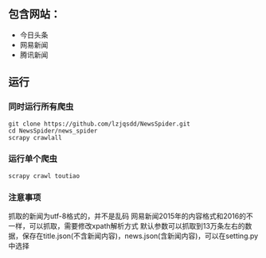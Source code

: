 ## 包含网站：
- 今日头条
- 网易新闻
- 腾讯新闻

## 运行

### 同时运行所有爬虫
```shell
git clone https://github.com/lzjqsdd/NewsSpider.git
cd NewsSpider/news_spider
scrapy crawlall
```

### 运行单个爬虫
```shell
scrapy crawl toutiao
```

### 注意事项
  抓取的新闻为utf-8格式的，并不是乱码
  网易新闻2015年的内容格式和2016的不一样，可以抓取，需要修改xpath解析方式
  默认参数可以抓取到13万条左右的数据，保存在title.json(不含新闻内容)，news.json(含新闻内容)，可以在setting.py中选择
